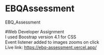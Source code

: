 # EBQAssessment
 EBQ_Assessment

#Web Developer Assignment
<br>
I used Boostrap version 4.1 for CSS
<br>
Event listener added to images zooms on click
<br>
Live link: https://ebq-assessment.vercel.app/
